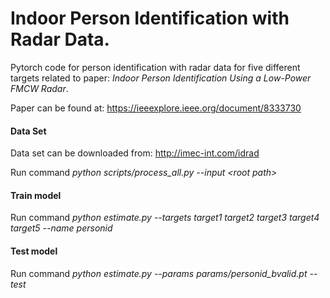 # Indoor Person Identification with Radar Data.
Pytorch code for person identification with radar data for five different targets related to paper: <i>Indoor Person Identification Using a Low-Power FMCW Radar</i>.

Paper can be found at: https://ieeexplore.ieee.org/document/8333730



#### Data Set

Data set can be downloaded from: http://imec-int.com/idrad

Run command <i>python scripts/process_all.py --input \<root path\></i>

#### Train model

Run command <i>python estimate.py --targets target1 target2 target3 target4 target5 --name personid </i>

#### Test model

Run command <i>python estimate.py --params params/personid_bvalid.pt --test </i>
